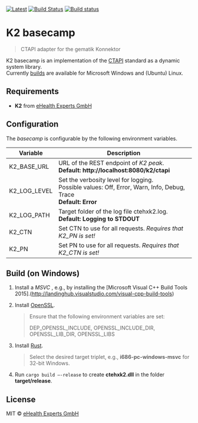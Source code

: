 [![Latest](https://img.shields.io/github/release/eHealthExperts/k2-basecamp.svg?label=latest)](https://github.com/eHealthExperts/k2-basecamp/releases/latest) [![Build Status](https://travis-ci.org/eHealthExperts/k2-basecamp.svg?branch=master)](https://travis-ci.org/eHealthExperts/k2-basecamp) [![Build status](https://ci.appveyor.com/api/projects/status/wki43vn7gouqrh9s/branch/master?svg=true)](https://ci.appveyor.com/project/ChriFo/k2-basecamp/branch/master)

# K2 basecamp

> CTAPI adapter for the gematik Konnektor

K2 basecamp is an implementation of the [CTAPI](doc/CTAPI.pdf) standard as a dynamic system library.<br/>
Currently [builds](https://github.com/ChriFo/k2-basecamp/releases/latest) are available for Microsoft Windows and (Ubuntu) Linux.


## Requirements

* **K2** from [eHealth Experts GmbH](http://ehealthexperts.de)


## Configuration

The *basecamp* is configurable by the following environment variables.

| Variable     | Description                              |
| ------------ | ---------------------------------------- |
| K2_BASE_URL  | URL of the REST endpoint of *K2 peak*.<br/>**Default: http://localhost:8080/k2/ctapi** <br/> |
| K2_LOG_LEVEL | Set the verbosity level for logging.<br/>Possible values: Off, Error, Warn, Info, Debug, Trace<br/>**Default: Error** |
| K2_LOG_PATH  | Target folder of the log file ctehxk2.log.<br/>**Default: Logging to STDOUT** |
| K2_CTN       | Set CTN to use for all requests. *Requires that K2_PN is set!* |
| K2_PN        | Set PN to use for all requests. *Requires that K2_CTN is set!* |


## Build (on Windows)

1. Install a *MSVC* , e.g., by installing the [Microsoft Visual C++ Build Tools 2015].(http://landinghub.visualstudio.com/visual-cpp-build-tools)

2. Install [OpenSSL](http://slproweb.com/products/Win32OpenSSL.html).

   > Ensure that the following environment variables are set: 
   >
   > DEP_OPENSSL_INCLUDE, OPENSSL_INCLUDE_DIR, OPENSSL_LIB_DIR, OPENSSL_LIBS

3. Install [Rust](https://www.rust-lang.org).

   > Select the desired target triplet, e.g., **i686-pc-windows-msvc** for 32-bit Windows.

4. Run `cargo build —-release`  to create **ctehxk2.dll** in the folder **target/release**. 


## License

MIT © [eHealth Experts GmbH](http://ehealthexperts.de)

